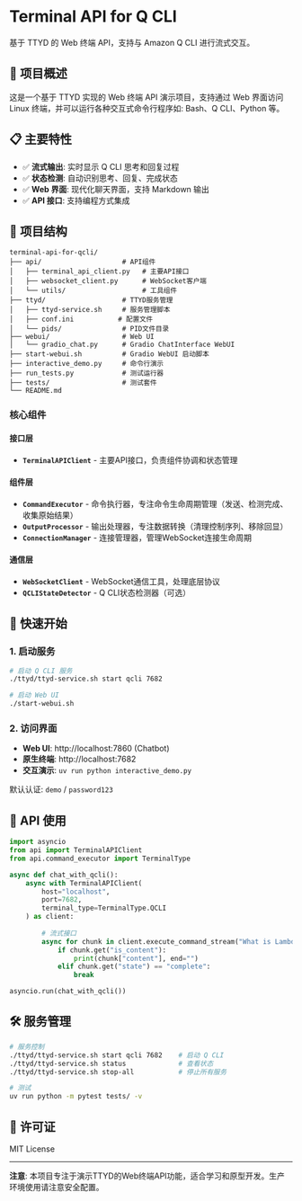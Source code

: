 # Terminal API for Q CLI

基于 TTYD 的 Web 终端 API，支持与 Amazon Q CLI 进行流式交互。

## 🎯 项目概述

这是一个基于 TTYD 实现的 Web 终端 API 演示项目，支持通过 Web 界面访问 Linux 终端，并可以运行各种交互式命令行程序如: Bash、Q CLI、Python 等。

## 📋 主要特性

- ✅ **流式输出**: 实时显示 Q CLI 思考和回复过程
- ✅ **状态检测**: 自动识别思考、回复、完成状态
- ✅ **Web 界面**: 现代化聊天界面，支持 Markdown 输出
- ✅ **API 接口**: 支持编程方式集成

## 📁 项目结构

```
terminal-api-for-qcli/
├── api/                    # API组件
│   ├── terminal_api_client.py   # 主要API接口
│   ├── websocket_client.py      # WebSocket客户端
│   └── utils/                   # 工具组件
├── ttyd/                   # TTYD服务管理
│   ├── ttyd-service.sh     # 服务管理脚本
│   ├── conf.ini           # 配置文件
│   └── pids/               # PID文件目录
├── webui/                  # Web UI
│   └── gradio_chat.py      # Gradio ChatInterface WebUI
├── start-webui.sh          # Gradio WebUI 启动脚本
├── interactive_demo.py     # 命令行演示
├── run_tests.py            # 测试运行器
├── tests/                  # 测试套件
└── README.md
```

### 核心组件

#### **接口层**
- **`TerminalAPIClient`** - 主要API接口，负责组件协调和状态管理

#### **组件层**  
- **`CommandExecutor`** - 命令执行器，专注命令生命周期管理（发送、检测完成、收集原始结果）
- **`OutputProcessor`** - 输出处理器，专注数据转换（清理控制序列、移除回显）
- **`ConnectionManager`** - 连接管理器，管理WebSocket连接生命周期

#### **通信层**
- **`WebSocketClient`** - WebSocket通信工具，处理底层协议
- **`QCLIStateDetector`** - Q CLI状态检测器（可选）


## 🚀 快速开始

### 1. 启动服务

```bash
# 启动 Q CLI 服务
./ttyd/ttyd-service.sh start qcli 7682

# 启动 Web UI
./start-webui.sh
```

### 2. 访问界面

- **Web UI**: http://localhost:7860 (Chatbot)
- **原生终端**: http://localhost:7682
- **交互演示**: `uv run python interactive_demo.py`

默认认证: `demo` / `password123`

## 🔧 API 使用

```python
import asyncio
from api import TerminalAPIClient
from api.command_executor import TerminalType

async def chat_with_qcli():
    async with TerminalAPIClient(
        host="localhost", 
        port=7682,
        terminal_type=TerminalType.QCLI
    ) as client:
        
        # 流式接口
        async for chunk in client.execute_command_stream("What is Lambda?"):
            if chunk.get("is_content"):
                print(chunk["content"], end="")
            elif chunk.get("state") == "complete":
                break

asyncio.run(chat_with_qcli())
```

## 🛠️ 服务管理

```bash
# 服务控制
./ttyd/ttyd-service.sh start qcli 7682    # 启动 Q CLI
./ttyd/ttyd-service.sh status             # 查看状态
./ttyd/ttyd-service.sh stop-all           # 停止所有服务

# 测试
uv run python -m pytest tests/ -v
```

## 📝 许可证

MIT License

---

**注意**: 本项目专注于演示TTYD的Web终端API功能，适合学习和原型开发。生产环境使用请注意安全配置。
